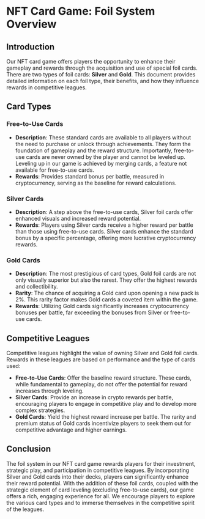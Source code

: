# NFT Card Game: Foil System Overview

## Introduction

Our NFT card game offers players the opportunity to enhance their gameplay and rewards through the acquisition and use of special foil cards. There are two types of foil cards: **Silver** and **Gold**. This document provides detailed information on each foil type, their benefits, and how they influence rewards in competitive leagues.

## Card Types

### Free-to-Use Cards

- **Description**: These standard cards are available to all players without the need to purchase or unlock through achievements. They form the foundation of gameplay and the reward structure. Importantly, free-to-use cards are never owned by the player and cannot be leveled up. Leveling up in our game is achieved by merging cards, a feature not available for free-to-use cards.
- **Rewards**: Provides standard bonus per battle, measured in cryptocurrency, serving as the baseline for reward calculations.

### Silver Cards

- **Description**: A step above the free-to-use cards, Silver foil cards offer enhanced visuals and increased reward potential.
- **Rewards**: Players using Silver cards receive a higher reward per battle than those using free-to-use cards. Silver cards enhance the standard bonus by a specific percentage, offering more lucrative cryptocurrency rewards.

### Gold Cards

- **Description**: The most prestigious of card types, Gold foil cards are not only visually superior but also the rarest. They offer the highest rewards and collectibility.
- **Rarity**: The chance of acquiring a Gold card upon opening a new pack is 2%. This rarity factor makes Gold cards a coveted item within the game.
- **Rewards**: Utilizing Gold cards significantly increases cryptocurrency bonuses per battle, far exceeding the bonuses from Silver or free-to-use cards.

## Competitive Leagues

Competitive leagues highlight the value of owning Silver and Gold foil cards. Rewards in these leagues are based on performance and the type of cards used:

- **Free-to-Use Cards**: Offer the baseline reward structure. These cards, while fundamental to gameplay, do not offer the potential for reward increases through leveling.
- **Silver Cards**: Provide an increase in crypto rewards per battle, encouraging players to engage in competitive play and to develop more complex strategies.
- **Gold Cards**: Yield the highest reward increase per battle. The rarity and premium status of Gold cards incentivize players to seek them out for competitive advantage and higher earnings.

## Conclusion

The foil system in our NFT card game rewards players for their investment, strategic play, and participation in competitive leagues. By incorporating Silver and Gold cards into their decks, players can significantly enhance their reward potential. With the addition of these foil cards, coupled with the strategic element of card leveling (excluding free-to-use cards), our game offers a rich, engaging experience for all. We encourage players to explore the various card types and to immerse themselves in the competitive spirit of the leagues.
